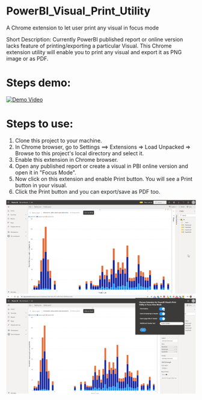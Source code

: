 # PowerBI_Visual_Print_Utility
A Chrome extension to let user print any visual in focus mode

Short Description: Currently PowerBI published report or online version lacks feature of printing/exporting a particular Visual. This Chrome extension utility will enable you to print any visual and export it as PNG image or as PDF.

# Steps demo:

[![Demo Video](https://i.ytimg.com/vi/xIjGCBmAqns/hqdefault.jpg?sqp=-oaymwEZCPYBEIoBSFXyq4qpAwsIARUAAIhCGAFwAQ==&rs=AOn4CLBrxOnokKaEAP-m-ySRprVzq_lftg)](https://www.youtube.com/watch?v=xIjGCBmAqns&lc=UgxR0ghHHAYu-wx1NyF4AaABAg)
# Steps to use:
1. Clone this project to your machine.
2. In Chrome browser, go to Settings ==> Extensions => Load Unpacked => Browse to this project's local directory and select it.
3. Enable this extension in Chrome browser. 
4. Open any published report or create a visual in PBI online version and open it in "Focus Mode".
5. Now click on this extension and enable Print button. You will see a Print button in your visual. 
6. Click the Print button and you can export/save as PDF too.


![PowerBI Extension sample](images/PowerBI%20Extension.png)
![PowerBI Extension Popup sample](images/PowerBI%20Extension%20Popup.png)
